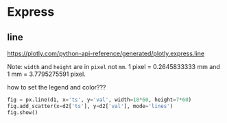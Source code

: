 # Express

## line
https://plotly.com/python-api-reference/generated/plotly.express.line

Note: `width` and `height` are in `pixel` not `mm`. 1 pixel = 0.2645833333 mm and 1 mm = 3.7795275591 pixel.

how to set the legend and color???
```py
fig = px.line(d1, x='ts', y='val', width=18*60, height=7*60)
fig.add_scatter(x=d2['ts'], y=d2['val'], mode='lines')
fig.show()
```
